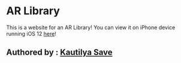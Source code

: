 # AR Library

This is a website for an AR Library! You can view it on iPhone device running iOS 12 [here](index.html)!

## Authored by : [Kautilya Save](https://kautilya.design)